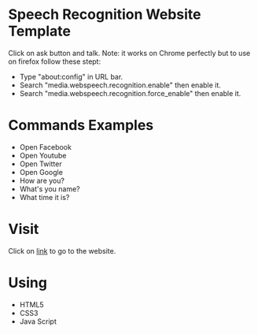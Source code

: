 # Speech Recognition Website Template
Click on ask button and talk.
Note: it works on Chrome perfectly but to use on firefox follow these stept:
- Type "about:config" in URL bar.
- Search "media.webspeech.recognition.enable" then enable it.
- Search "media.webspeech.recognition.force_enable" then enable it.

# Commands Examples
- Open Facebook
- Open Youtube
- Open Twitter
- Open Google
- How are you?
- What's you name?
- What time it is?

# Visit
Click on [link](https://isalma.github.io/Speech-Recognition-Website-Template/) to go to the website.

# Using
- HTML5
- CSS3
- Java Script
